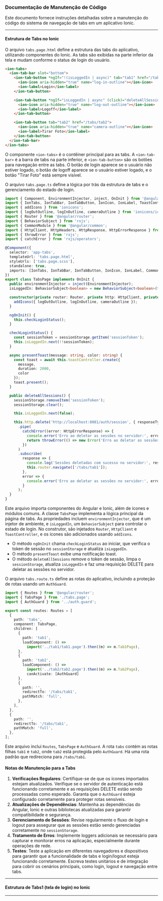 ### Documentação de Manutenção de Código

Este documento fornece instruções detalhadas sobre a manutenção do código do sistema de navegação de tabs em um aplicativo Ionic.

----

#### Estrutura de Tabs no Ionic

O arquivo `tabs.page.html` define a estrutura das tabs do aplicativo, utilizando componentes do Ionic. As tabs são exibidas na parte inferior da tela e mudam conforme o status de login do usuário. 

```html
<ion-tabs>
  <ion-tab-bar slot="bottom">
    <ion-tab-button *ngIf="!(isLoggedIn | async)" tab="tab1" href="/tabs/tab1">
      <ion-icon aria-hidden="true" name="log-in-outline"></ion-icon>
      <ion-label>Login</ion-label>
    </ion-tab-button>

    <ion-tab-button *ngIf="isLoggedIn | async" (click)="deleteAllSessions()">
      <ion-icon aria-hidden="true" name="log-out-outline"></ion-icon>
      <ion-label>Logoff</ion-label>
    </ion-tab-button>

    <ion-tab-button tab="tab2" href="/tabs/tab2">
      <ion-icon aria-hidden="true" name="camera-outline"></ion-icon>
      <ion-label>Tirar Foto</ion-label>
    </ion-tab-button>
  </ion-tab-bar>
</ion-tabs>
```

O componente `<ion-tabs>` é o contêiner principal para as tabs. A `<ion-tab-bar>` é a barra de tabs na parte inferior, e `<ion-tab-button>` são os botões para navegação entre as tabs. O botão de login aparece se o usuário não estiver logado, o botão de logoff aparece se o usuário estiver logado, e o botão "Tirar Foto" está sempre visível.

O arquivo `tabs.page.ts` define a lógica por trás da estrutura de tabs e o gerenciamento do estado de login.

```typescript
import { Component, EnvironmentInjector, inject, OnInit } from '@angular/core';
import { IonTabs, IonTabBar, IonTabButton, IonIcon, IonLabel, ToastController } from '@ionic/angular/standalone';
import { addIcons } from 'ionicons';
import { logOutOutline, logInOutline, cameraOutline } from 'ionicons/icons';
import { Router } from '@angular/router';
import { BehaviorSubject } from 'rxjs';
import { CommonModule } from '@angular/common';
import { HttpClient, HttpHeaders, HttpResponse, HttpErrorResponse } from '@angular/common/http';
import { throwError } from 'rxjs';
import { catchError } from 'rxjs/operators';

@Component({
  selector: 'app-tabs',
  templateUrl: 'tabs.page.html',
  styleUrls: ['tabs.page.scss'],
  standalone: true,
  imports: [IonTabs, IonTabBar, IonTabButton, IonIcon, IonLabel, CommonModule],
})
export class TabsPage implements OnInit {
  public environmentInjector = inject(EnvironmentInjector);
  isLoggedIn: BehaviorSubject<boolean> = new BehaviorSubject<boolean>(false);

  constructor(private router: Router, private http: HttpClient, private toastController: ToastController) {
    addIcons({ logOutOutline, logInOutline, cameraOutline });
  }

  ngOnInit() {
    this.checkLoginStatus();
  }

  checkLoginStatus() {
    const sessionToken = sessionStorage.getItem('sessionToken');
    this.isLoggedIn.next(!!sessionToken);
  }

  async presentToast(message: string, color: string) {
    const toast = await this.toastController.create({
      message,
      duration: 2000,
      color
    });
    toast.present();
  }

  public deleteAllSessions() {
    sessionStorage.removeItem('sessionToken');
    sessionStorage.clear();

    this.isLoggedIn.next(false);

    this.http.delete('http://localhost:8081/auth/session', { responseType: 'text' })
      .pipe(
        catchError((error: HttpErrorResponse) => {
          console.error('Erro ao deletar as sessões no servidor:', error);
          return throwError(() => new Error('Erro ao deletar as sessões no servidor'));
        })
      )
      .subscribe(
        response => {
          console.log('Sessões deletadas com sucesso no servidor:', response);
          this.router.navigate(['/tabs/tab1']);
        },
        error => {
          console.error('Erro ao deletar as sessões no servidor:', error);
        }
      );
  }
}
```

Este arquivo importa componentes do Angular e Ionic, além de ícones e módulos comuns. A classe `TabsPage` implementa a lógica principal da página de tabs. As propriedades incluem `environmentInjector`, que é um injetor de ambiente, e `isLoggedIn`, um `BehaviorSubject` para controlar o estado de login. No construtor, são injetados `Router`, `HttpClient` e `ToastController`, e os ícones são adicionados usando `addIcons`.

* O método `ngOnInit` chama `checkLoginStatus` ao iniciar, que verifica o token de sessão no `sessionStorage` e atualiza `isLoggedIn`. 
* O método `presentToast` exibe uma notificação toast. 
* O método `deleteAllSessions` remove o token de sessão, limpa o `sessionStorage`, atualiza `isLoggedIn` e faz uma requisição DELETE para deletar as sessões no servidor.

O arquivo `tabs.route.ts` define as rotas do aplicativo, incluindo a proteção de rotas usando um `AuthGuard`.

```typescript
import { Routes } from '@angular/router';
import { TabsPage } from './tabs.page';
import { AuthGuard } from '../auth.guard';

export const routes: Routes = [
  {
    path: 'tabs',
    component: TabsPage,
    children: [
      {
        path: 'tab1',
        loadComponent: () =>
          import('../tab1/tab1.page').then((m) => m.Tab1Page),
      },
      {
        path: 'tab2',
        loadComponent: () =>
          import('../tab2/tab2.page').then((m) => m.Tab2Page),
          canActivate: [AuthGuard]
      },
      {
        path: '',
        redirectTo: '/tabs/tab1',
        pathMatch: 'full',
      },
    ],
  },
  {
    path: '',
    redirectTo: '/tabs/tab1',
    pathMatch: 'full',
  },
];
```

Este arquivo inclui `Routes`, `TabsPage` e `AuthGuard`. A rota `tabs` contém as rotas filhas `tab1` e `tab2`, onde `tab2` está protegida pelo `AuthGuard`. Há uma rota padrão que redireciona para `/tabs/tab1`.

#### Notas de Manutenção para a Tabs

1. **Verificações Regulares**: Certifique-se de que os ícones importados estejam atualizados. Verifique se o servidor de autenticação está funcionando corretamente e as requisições DELETE estão sendo processadas como esperado. Garanta que o `AuthGuard` esteja configurado corretamente para proteger rotas sensíveis.
2. **Atualizações de Dependências**: Mantenha as dependências do Angular, Ionic e outras bibliotecas atualizadas para garantir compatibilidade e segurança.
3. **Gerenciamento de Sessões**: Revise regularmente o fluxo de login e logout para assegurar que as sessões estão sendo gerenciadas corretamente no `sessionStorage`.
4. **Tratamento de Erros**: Implemente loggers adicionais se necessário para capturar e monitorar erros na aplicação, especialmente durante operações de rede.
5. **Testes**: Teste a aplicação em diferentes navegadores e dispositivos para garantir que a funcionalidade de tabs e login/logout esteja funcionando corretamente. Escreva testes unitários e de integração para cobrir os cenários principais, como login, logout e navegação entre tabs.

----

#### Estrutura de Tabs1 (tela de login) no Ionic



----

